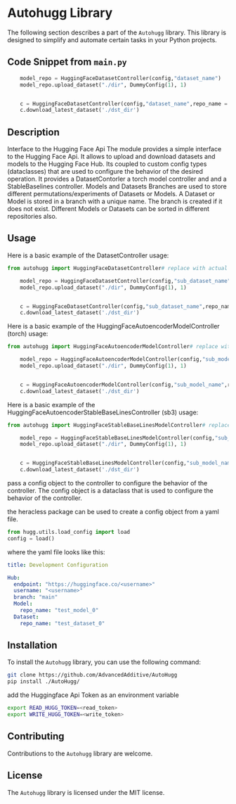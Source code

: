 # Autohugg Library

The following section describes a part of the `Autohugg` library. This library is designed to simplify and automate certain tasks in your Python projects.

## Code Snippet from `main.py`

```python
    model_repo = HuggingFaceDatasetController(config,"dataset_name")
    model_repo.upload_dataset("./dir", DummyConfig(1), 1)


    c = HuggingFaceDatasetController(config,"dataset_name",repo_name ='autoencoder_data')
    c.download_latest_dataset('./dst_dir')
```



## Description

Interface to the Hugging Face Api
The module provides a simple interface to the Hugging Face Api. It allows to upload and download datasets and models to the Hugging Face Hub.
Its coupled to custom config types (dataclasses) that are used to configure the behavior of the desired operation.
It provides a DatasetContorler a torch model controller and and a StableBaselines controller.
Models and Datasets Branches are used to store different permutations/experiments of Datasets or Models.
A Dataset or Model is stored in a branch with a unique name. The branch is created if it does not exist.
Different Models or Datasets can be sorted in different repositories also.

## Usage

Here is a basic example of the DatasetController usage:


```python
from autohugg import HuggingFaceDatasetController# replace with actual module name

    model_repo = HuggingFaceDatasetController(config,"sub_dataset_name",repo_name ='dataset_name')
    model_repo.upload_dataset("./dir", DummyConfig(1), 1)


    c = HuggingFaceDatasetController(config,"sub_dataset_name",repo_name ='dataset_name')
    c.download_latest_dataset('./dst_dir')
```

Here is a basic example of the HuggingFaceAutoencoderModelController (torch) usage:


```python
from autohugg import HuggingFaceAutoencoderModelController# replace with actual module name

    model_repo = HuggingFaceAutoencoderModelController(config,"sub_model_name",repo_name ='dataset_name')
    model_repo.upload_dataset("./dir", DummyConfig(1), 1)


    c = HuggingFaceAutoencoderModelController(config,"sub_model_name",repo_name ='dataset_name')
    c.download_latest_dataset('./dst_dir')
```

Here is a basic example of the HuggingFaceAutoencoderStableBaseLinesController (sb3) usage:


```python
from autohugg import HuggingFaceStableBaseLinesModelController# replace with actual module name

    model_repo = HuggingFaceStableBaseLinesModelController(config,"sub_model_name",repo_name ='dataset_name')
    model_repo.upload_dataset("./dir", DummyConfig(1), 1)


    c = HuggingFaceStableBaseLinesModelController(config,"sub_model_name",repo_name ='dataset_name')
    c.download_latest_dataset('./dst_dir')
```
pass a config object to the controller to configure the behavior of the controller.
The config object is a dataclass that is used to configure the behavior of the controller.

the heracless package can be used to create a config object from a yaml file.

```python
from hugg.utils.load_config import load
config = load()
```
where the yaml file looks like this:
```yaml
title: Development Configuration

Hub:
  endpoint: "https://huggingface.co/<username>"
  username: "<username>"
  branch: "main"
  Model:
    repo_name: "test_model_0"
  Dataset:
    repo_name: "test_dataset_0"
```

## Installation

To install the `Autohugg` library, you can use the following command:

```bash 
git clone https://github.com/AdvancedAdditive/AutoHugg
pip install ./AutoHugg/
```

add the Huggingface Api Token as an environment variable
```bash
export READ_HUGG_TOKEN=<read_token>
export WRITE_HUGG_TOKEN=<write_token>
```
## Contributing

Contributions to the `Autohugg` library are welcome.

## License

The `Autohugg` library is licensed under the MIT license.
